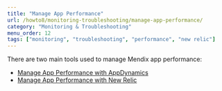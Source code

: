 ```yaml
---
title: "Manage App Performance"
url: /howto8/monitoring-troubleshooting/manage-app-performance/
category: "Monitoring & Troubleshooting"
menu_order: 12
tags: ["monitoring", "troubleshooting", "performance", "new relic"]
---
```


There are two main tools used to manage Mendix app performance:

* [Manage App Performance with AppDynamics](/howto8/monitoring-troubleshooting/manage-app-performance-with-appdynamics/)
* [Manage App Performance with New Relic](/howto8/monitoring-troubleshooting/manage-app-performance-with-new-relic/)
